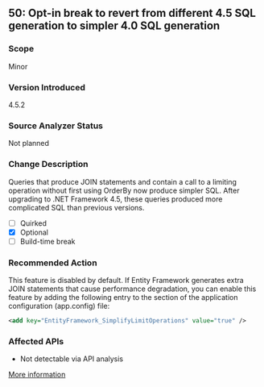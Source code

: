 ## 50: Opt-in break to revert from different 4.5 SQL generation to simpler 4.0 SQL generation

### Scope
Minor

### Version Introduced
4.5.2

### Source Analyzer Status
Not planned

### Change Description
Queries that produce JOIN statements and contain a call to a limiting operation without first using OrderBy now produce simpler SQL. After upgrading to .NET Framework 4.5, these queries produced more complicated SQL than previous versions. 

- [ ] Quirked
- [x] Optional
- [ ] Build-time break

### Recommended Action
This feature is disabled by default. If Entity Framework generates extra JOIN statements that cause performance degradation, you can enable this feature by adding the following entry to the <appSettings> section of the application configuration (app.config) file:

```xml
<add key="EntityFramework_SimplifyLimitOperations" value="true" /> 
```

### Affected APIs
* Not detectable via API analysis

[More information](https://msdn.microsoft.com/en-us/library/dn720772(v=vs.110).aspx)
